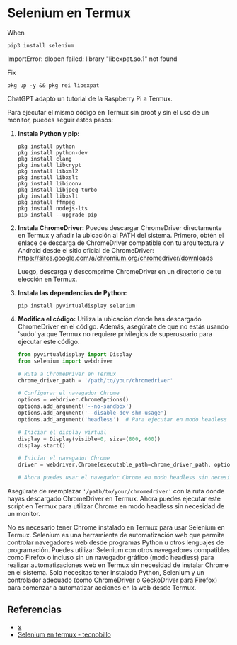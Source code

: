 # Selenium en Termux

When
```
pip3 install selenium
```

ImportError: dlopen failed: library "libexpat.so.1" not found

Fix

```
pkg up -y && pkg rei libexpat
```

ChatGPT adapto un tutorial de la Raspberry Pi a Termux. 


Para ejecutar el mismo código en Termux sin proot y sin el uso de un monitor, puedes seguir estos pasos:

1. **Instala Python y pip:**
   ```
   pkg install python
   pkg install python-dev
   pkg install clang
   pkg install libcrypt
   pkg install libxml2
   pkg install libxslt
   pkg install libiconv
   pkg install libjpeg-turbo
   pkg install libxslt
   pkg install ffmpeg
   pkg install nodejs-lts
   pip install --upgrade pip
   ```

2. **Instala ChromeDriver:**
   Puedes descargar ChromeDriver directamente en Termux y añadir la ubicación al PATH del sistema. Primero, obtén el enlace de descarga de ChromeDriver compatible con tu arquitectura y Android desde el sitio oficial de ChromeDriver: https://sites.google.com/a/chromium.org/chromedriver/downloads

   Luego, descarga y descomprime ChromeDriver en un directorio de tu elección en Termux.

3. **Instala las dependencias de Python:**
   ```
   pip install pyvirtualdisplay selenium
   ```

4. **Modifica el código:**
   Utiliza la ubicación donde has descargado ChromeDriver en el código. Además, asegúrate de que no estás usando 'sudo' ya que Termux no requiere privilegios de superusuario para ejecutar este código.

   ```python
   from pyvirtualdisplay import Display
   from selenium import webdriver

   # Ruta a ChromeDriver en Termux
   chrome_driver_path = '/path/to/your/chromedriver'

   # Configurar el navegador Chrome
   options = webdriver.ChromeOptions()
   options.add_argument('--no-sandbox')
   options.add_argument('--disable-dev-shm-usage')
   options.add_argument('headless')  # Para ejecutar en modo headless (sin interfaz gráfica)

   # Iniciar el display virtual
   display = Display(visible=0, size=(800, 600))
   display.start()

   # Iniciar el navegador Chrome
   driver = webdriver.Chrome(executable_path=chrome_driver_path, options=options)

   # Ahora puedes usar el navegador Chrome en modo headless sin necesidad de un monitor.
   ```

Asegúrate de reemplazar `'/path/to/your/chromedriver'` con la ruta donde hayas descargado ChromeDriver en Termux. Ahora puedes ejecutar este script en Termux para utilizar Chrome en modo headless sin necesidad de un monitor.

No es necesario tener Chrome instalado en Termux para usar Selenium en Termux. Selenium es una herramienta de automatización web que permite controlar navegadores web desde programas Python u otros lenguajes de programación. Puedes utilizar Selenium con otros navegadores compatibles como Firefox o incluso sin un navegador gráfico (modo headless) para realizar automatizaciones web en Termux sin necesidad de instalar Chrome en el sistema. Solo necesitas tener instalado Python, Selenium y un controlador adecuado (como ChromeDriver o GeckoDriver para Firefox) para comenzar a automatizar acciones en la web desde Termux.
## Referencias

- [x](https://www.reddit.com/r/termux/comments/16dzkhg/libexpatso1_not_found_termux/) 
- [Selenium en termux - tecnobillo](https://tecnobillo.com/sections/bonus/termux/sections/selenium-en-termux/selenium-en-termux.html) 
